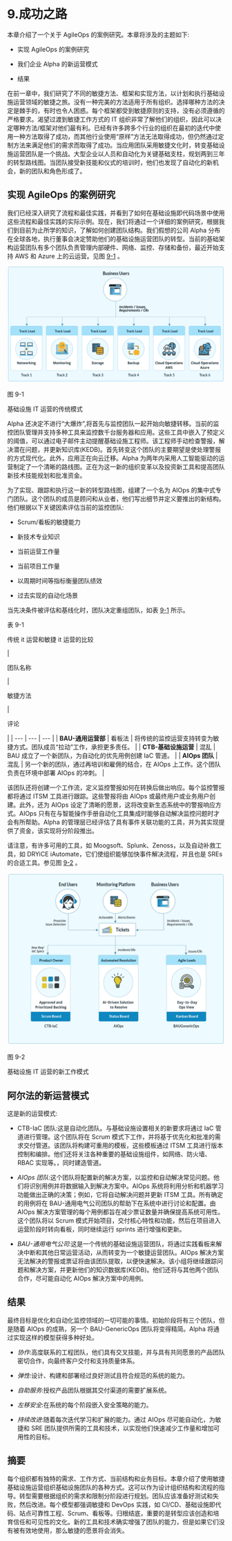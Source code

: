 # 9.成功之路

本章介绍了一个关于 AgileOps 的案例研究。本章将涉及的主题如下:

*   实现 AgileOps 的案例研究

*   我们企业 Alpha 的新运营模式

*   结果

在前一章中，我们研究了不同的敏捷方法、框架和实现方法，以计划和执行基础设施运营领域的敏捷之旅。没有一种完美的方法适用于所有组织。选择哪种方法的决定是棘手的，有时也令人困惑。每个框架都受到敏捷原则的支持，没有必须遵循的严格要求。渴望过渡到敏捷工作方式的 IT 组织非常了解他们的组织，因此可以决定哪种方法/框架对他们最有利。已经有许多跨多个行业的组织在最初的迭代中使用一种方法取得了成功，而其他行业使用“原样”方法无法取得成功，但仍然通过定制方法来满足他们的需求而取得了成功。当应用团队采用敏捷文化时，转变基础设施运营团队是一个挑战。大型企业以人员和自动化为关键基础支柱，规划两到三年的转型路线图。当团队接受新技能和仪式的培训时，他们也发现了自动化的新机会，新的团队和角色形成了。

## 实现 AgileOps 的案例研究

我们已经深入研究了流程和最佳实践，并看到了如何在基础设施即代码场景中使用这些流程和最佳实践的实际示例。现在，我们将通过一个详细的案例研究，根据我们到目前为止所学的知识，了解如何创建团队结构。我们假想的公司 Alpha 分布在全球各地，执行董事会决定赞助他们的基础设施运营团队的转型。当前的基础架构运营团队有多个团队负责管理内部硬件、网络、监控、存储和备份，最近开始支持 AWS 和 Azure 上的云运营。见图 [9-1](#Fig1) 。

![img/521084_1_En_9_Fig1_HTML.png](img/521084_1_En_9_Fig1_HTML.png)

图 9-1

基础设施 IT 运营的传统模式

Alpha 还决定不进行“大爆炸”,将首先与监控团队一起开始向敏捷转移。当前的监控团队管理并支持多种工具来监控数千台服务器和应用。这些工具中嵌入了预定义的阈值，可以通过电子邮件主动提醒基础设施工程师。该工程师手动检查警报，解决潜在问题，并更新知识库(KEDB)。首先转变这个团队的主要期望是使处理警报的方式现代化。此外，应用正在向云迁移。Alpha 为两年内采用人工智能驱动的运营制定了一个清晰的路线图。正在为这一新的组织变革以及投资新工具和提高团队新技术技能规划和批准资金。

为了实现、跟踪和执行这一新的转型路线图，组建了一个名为 AIOps 的集中式专门团队。这个团队的成员是顾问和从业者，他们写出细节并定义要推出的新结构。他们根据以下关键因素评估当前的监控团队:

*   Scrum/看板的敏捷能力

*   新技术专业知识

*   当前运营工作量

*   当前项目工作量

*   以周期时间等指标衡量团队绩效

*   过去实现的自动化场景

当先决条件被评估和基线化时，团队决定重组团队，如表 [9-1](#Tab1) 所示。

表 9-1

传统 it 运营和敏捷 it 运营的比较

   
| 

团队名称

 | 

敏捷方法

 | 

评论

 |
| --- | --- | --- |
| **BAU-通用运营部** | 看板法 | 将传统的监控运营支持转变为敏捷方式。团队成员“拉动”工作，承担更多责任。 |
| **CTB-基础设施运营** | 混乱 | BAU 成立了一个新团队，为自动化的优先用例创建 IaC 管道。 |
| **AIOps 团队** | 混乱 | 另一个新的团队，通过再培训和雇佣的结合，在 AIOps 上工作。这个团队负责在环境中部署 AIOps 的冲刺。 |

该团队还将创建一个工作流，定义监控警报如何在转换后做出响应。每个监控警报都将通过 ITSM 工具进行跟踪。这些警报将由 AIOps 或最终用户或业务用户创建。此外，还为 AIOps 设定了清晰的愿景，这将改变新生态系统中的警报响应方式。AIOps 只有在与智能操作手册自动化工具集成时能够自动解决监控问题时才会有所帮助。Alpha 的管理层已经评估了具有事件关联功能的工具，并为其实现提供了资金，该实现将分阶段推出。

请注意，有许多可用的工具，如 Moogsoft、Splunk、Zenoss，以及自动补救工具，如 DRYiCE iAutomate，它们使组织能够加快事件解决流程，并且也是 SREs 的合适工具。参见图 [9-2](#Fig2) 。

![img/521084_1_En_9_Fig2_HTML.jpg](img/521084_1_En_9_Fig2_HTML.jpg)

图 9-2

基础设施 IT 运营的新工作模式

## 阿尔法的新运营模式

这是新的运营模式:

*   CTB-IaC 团队:这是自动化团队。与基础设施设置相关的新要求将通过 IaC 管道进行管理。这个团队将在 Scrum 模式下工作，并将基于优先化和批准的需求交付管道。该团队将构建可重用的模板，这些模板通过 ITSM 工具进行版本控制和编排。他们还将关注各种重要的基础设施组件，如网络、防火墙、RBAC 实现等。，同时建造管道。

*   *AIOps 团队*:这个团队将配置新的解决方案，以监控和自动解决常见问题。他们将识别用例并将数据输入到解决方案中。AIOps 系统将利用分析和机器学习功能做出正确的决策；例如，它将自动解决问题并更新 ITSM 工具。所有确定的用例将在 BAU-通用电气公司团队的帮助下在系统中进行讨论和配置。由 AIOps 解决方案管理的每个用例都旨在减少票证数量并确保提高系统可用性。这个团队将以 Scrum 模式开始项目，交付核心特性和功能，然后在项目进入运营阶段时转向看板，同时继续运行 sprints 进行增强和更新。

*   *BAU-通用电气公司*:这是一个传统的基础设施运营团队，将通过实践看板来解决中断和其他日常运营活动，从而转变为一个敏捷运营团队。AIOps 解决方案无法解决的警报或票证将由该团队提取，以便快速解决。该小组将继续跟踪问题和解决方案，并更新他们的知识数据库(KEDB)。他们还将与其他两个团队合作，尽可能自动化 AIOps 解决方案中的用例。

## 结果

最终目标是优化和自动化监控领域的一切可能的事情。初始阶段将有三个团队，但是随着 AIOps 的成熟，另一个 BAU-GenericOps 团队将变得精简。Alpha 将通过实现这样的模型获得多种好处。

*   *协作*:高度联系的工程团队，他们具有交叉技能，并与具有共同愿景的产品团队密切合作，向最终客户交付和支持质量体系。

*   *弹性*:设计、构建和部署经过良好测试且符合规范的系统的能力。

*   *自助服务*:授权产品团队根据其交付渠道的需要扩展系统。

*   *左移安全*:在系统的每个阶段嵌入安全策略的能力。

*   *持续改进*:随着每次迭代学习和扩展的能力。通过 AIOps 尽可能自动化，为敏捷和 SRE 团队提供所需的工具和技术，以实现他们快速减少工作量和增加可用性的目标。

## 摘要

每个组织都有独特的需求、工作方式、当前结构和业务目标。本章介绍了使用敏捷基础设施运营组织基础设施团队的各种方式。这可以作为设计组织结构和流程的指导。转型需要根据组织的需求和限制分阶段进行规划。团队应该准备好测试和失败，然后改进。每个模型都强调敏捷和 DevOps 实践，如 CI/CD、基础设施即代码、站点可靠性工程、Scrum、看板等。归根结底，重要的是转型应该创造和培育信任和可见性的文化。新的工具和技术确实增强了团队的能力，但是如果它们没有被有效地使用，那么敏捷的愿景将会消失。